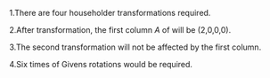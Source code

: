 1.There are four householder transformations required.

2.After transformation, the first column *A* of will be (2,0,0,0).

3.The second transformation will not be affected by the first column.
 
4.Six times of Givens rotations would be required.
